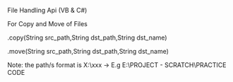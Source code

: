 File Handling Api (VB & C#)

For Copy and Move of Files

.copy(String src_path,String dst_path,String dst_name)

.move(String src_path,String dst_path,String dst_name)

Note:
the path/s format is X:\xxx -> E.g E:\PROJECT - SCRATCH\PRACTICE CODE
